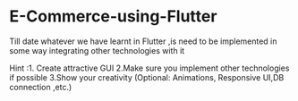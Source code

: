 # E-Commerce-using-Flutter


Till date whatever we have learnt in Flutter ,is need to be implemented in some way integrating other technologies with it 

Hint :1. Create attractive GUI
2.Make sure you implement other technologies if possible
3.Show your creativity (Optional: Animations, Responsive UI,DB connection ,etc.)
